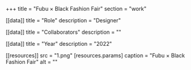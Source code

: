 +++
title = "Fubu × Black Fashion Fair"
section = "work"

[[data]]
title = "Role"
description = "Designer"

[[data]]
title = "Collaborators"
description = ""

[[data]]
title = "Year"
description = "2022"

[[resources]]
src = "1.png"
[resources.params]
caption = "Fubu × Black Fashion Fair"
alt = ""
